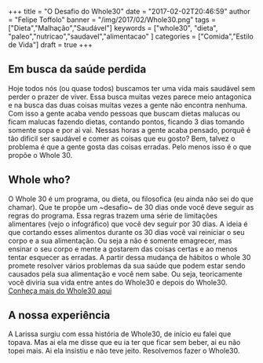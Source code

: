 +++
title = "O Desafio do Whole30"
date = "2017-02-02T20:46:59"
author = "Felipe Toffolo"
banner = "/img/2017/02/Whole30.png"
tags = ["Dieta","Malhação","Saudável"]
keywords = ["whole30", "dieta", "paleo","nutricao","saudavel","alimentacao" ]
categories = ["Comida","Estilo de Vida"]
draft = true
+++
## Em busca da saúde perdida

Hoje todos nós (ou quase todos) buscamos ter uma vida mais saudável sem perder o prazer de viver.
Essa busca muitas vezes parece meio antagonica e na busca das duas coisas muitas vezes a gente não encontra nenhuma.
Com isso a gente acaba vendo pessoas que buscam dietas malucas ou ficam malucas fazendo dietas, contando pontos, ficando 3 dias tomando somente sopa e por ai vai.
Nessas horas a gente acaba pensado, porquê é tão dificil ser saudável e comer as coisas que eu gosto?
Bem, talvez o problema é que a gente gosta das coisas erradas. Pelo menos isso é o que propõe o Whole 30.

## Whole who?

O Whole 30 é um programa, ou dieta, ou filosofica (eu ainda não sei do que chamar). Que te propõe um ~desafio~ de 30 dias onde você deve seguir as regras do programa. Essa regras trazem uma série de limitações alimentares (vejo o infográfico) que você dev seguir por 30 dias. A ideia é que cortando esses alimentos durante os 30 dias você vai reiniciar o seu corpo e a sua alimentação.
Ou seja a não é somente emagrecer, mas ensinar o seu corpo e mente a gostarem das coisas certas e ao menos tentar esquecer as erradas. A partir dessa mudança de hábitos o whole 30 promete resolver vários problemas da sua saúde que podem estar sendo causados pela sua alimentação e você nem sabe. Ou seja, teoricamente você diviria sua vida entre antes do Whole30 e depois do Whole30.
[Conheça mais do Whole30 aqui][eea85add]

  [eea85add]: http://whole30.com/ "Conheça mais do Whole30 aqui"

## A nossa experiência

A Larissa surgiu com essa história de Whole30, de início eu falei que topava. Mas ai ela me disse que eu ia ter que ficar sem beber, ai eu não topei mais. Ai ela insistiu e não teve jeito. Resolvemos fazer o Whole30.
